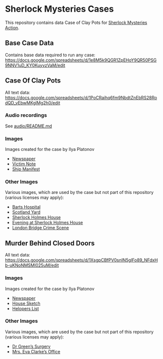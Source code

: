 # Sherlock Mysteries Cases

This repository contains data Case of Clay Pots for [Sherlock Mysteries Action](https://assistant.google.com/services/a/uid/000000b0ff87b6b1).

## Base Case Data
Contains base data required to run any case:
https://docs.google.com/spreadsheets/d/1e8M5k9QGR1ZpEHoY9QR50PSG9NNV1uD_KY0KuyvzVaM/edit

## Case Of Clay Pots
All text data:
https://docs.google.com/spreadsheets/d/1PoCRaihq6fm9NbdtZnEbRS28RodQD_vEbwMKgIMg2h0/edit
### Audio recordings 
See [audio/README.md](audio/README.md)

### Images
Images created for the case by Ilya Platonov
* [Newspaper](https://storage.googleapis.com/mystery-engine-voices/images/clay-pots/newspaper.png)
* [Victim Note](https://storage.googleapis.com/mystery-engine-voices/images/clay-pots/note.png)
* [Ship Manifest](https://storage.googleapis.com/mystery-engine-voices/images/clay-pots/manifest.png)

### Other Images
Various images, which are used by the case but not part of this repository (various licenses may apply):
* [Barts Hospital](https://storage.googleapis.com/mystery-engine-voices/images/clay-pots/137%20holborn%20viaduct.jpg)
* [Scotland Yard](https://storage.googleapis.com/mystery-engine-voices/images/clay-pots/4%20whitehall%20place.jpg)
* [Sherlock Holmes House](https://storage.googleapis.com/mystery-engine-voices/images/clay-pots/caseintroduction.jpg)
* [Evening at Sherlock Holmes House](https://storage.googleapis.com/mystery-engine-voices/images/clay-pots/finalsolution.jpg)
* [London Bridge Crime Scene](https://storage.googleapis.com/mystery-engine-voices/images/clay-pots/london%20bridge.jpg)

## Murder Behind Closed Doors
All text data:
https://docs.google.com/spreadsheets/d/1XsgpCBfPV0snIN5glFo89_NFdxHb-uKNoNMSMI025uM/edit

### Images
Images created for the case by Ilya Platonov
* [Newspaper](https://storage.googleapis.com/mystery-engine-voices/images/closed-doors/newspaper.jpg)
* [House Sketch](https://storage.googleapis.com/mystery-engine-voices/images/closed-doors/house-scheme.jpg)
* [Helopers List](https://storage.googleapis.com/mystery-engine-voices/images/closed-doors/helpers-list.jpg)

### Other Images
Various images, which are used by the case but not part of this repository (various licenses may apply):
* [Dr Green’s Surgery](https://storage.googleapis.com/mystery-engine-voices/images/closed-doors/39c%20euston%20road.jpg)
* [Mrs. Eva Clarke’s Office](https://storage.googleapis.com/mystery-engine-voices/images/closed-doors/39d%20euston%20road.jpg)

